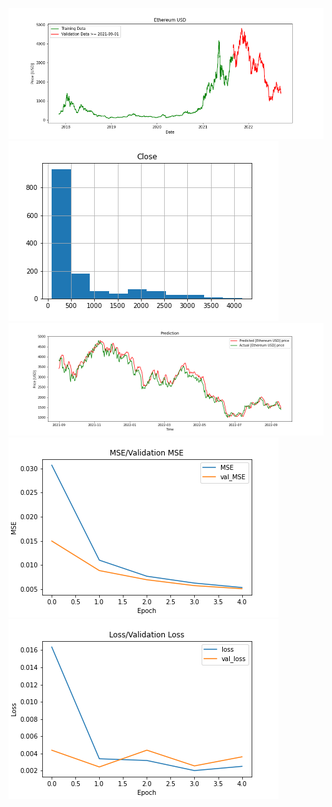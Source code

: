 ![](https://github.com/JordiCorbilla/stock-prediction-deep-neural-learning/raw/master/ETH-USD_20220918_1f255e313c6e1f4c9488ae0c886b766c/Ethereum%20USD_price.png)
![](https://github.com/JordiCorbilla/stock-prediction-deep-neural-learning/raw/master/ETH-USD_20220918_1f255e313c6e1f4c9488ae0c886b766c/Ethereum%20USD_hist.png)
![](https://github.com/JordiCorbilla/stock-prediction-deep-neural-learning/raw/master/ETH-USD_20220918_1f255e313c6e1f4c9488ae0c886b766c/Ethereum%20USD_prediction.png)
![](https://github.com/JordiCorbilla/stock-prediction-deep-neural-learning/raw/master/ETH-USD_20220918_1f255e313c6e1f4c9488ae0c886b766c/MSE.png)
![](https://github.com/JordiCorbilla/stock-prediction-deep-neural-learning/raw/master/ETH-USD_20220918_1f255e313c6e1f4c9488ae0c886b766c/loss.png)
